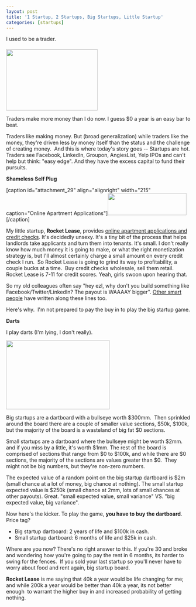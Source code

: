 ```yaml
---
layout: post
title: '1 Startup, 2 Startups, Big Startups, Little Startup'
categories: [startups]
---
```


I used to be a trader.

<img class="alignright" style="color: #333333; font-style: normal; line-height: 24px; border-style: initial; border-color: initial; margin-top: 0.4em;" title="Traders" src="http://thetradingzone.com/wp-content/uploads/2010/09/CBOT.jpg" alt="" width="250" height="167" />

Traders make more money than I do now. I guess $0 a year is an easy bar to beat.
<div>

Traders like making money. But (broad generalization) while traders like the money, they're driven less by money itself than the status and the challenge of creating money.  And this is where today's story goes -- Startups are hot. Traders see Facebook, LinkedIn, Groupon, AngiesList, Yelp IPOs and can't help but think: "easy edge". And they have the excess capital to fund their pursuits.

<strong>Shameless Self Plug</strong>

[caption id="attachment_29" align="alignright" width="215" caption="Online Apartment Applications"]<a href="http://rocketlease.com"><img class="size-full wp-image-29" title="Rocket Lease" src="http://ezliu.com/wp-content/uploads/2012/04/logo2.png" alt="" width="215" height="60" /></a>[/caption]

My little startup, <strong>Rocket Lease</strong>, provides <a href="http://rocketlease.com">online apartment applications and credit checks</a>. It's decidedly unsexy. It's a tiny bit of the process that helps landlords take applicants and turn them into tenants. It's small. I don't really know how much money it is going to make, or what the right monetization strategy is, but I'll almost certainly charge a small amount on every credit check I run.  So Rocket Lease is going to grind its way to profitability, a couple bucks at a time.  Buy credit checks wholesale, sell them retail. Rocket Lease is 7-11 for credit scores. Yeah, girls swoon upon hearing that.

So my old colleagues often say "hey ezl, why don't you build something like Facebook/Twitter/LinkedIn? The payout is WAAAAY bigger". <a href="http://news.ycombinator.com/item?id=3691090">Other smart people</a> have written along these lines too.

Here's why.  I'm not prepared to pay the buy in to play the big startup game.

<strong>Darts</strong>

I play darts (I'm lying, I don't really).

<img class="aligncenter" title="Dartboard" src="http://upload.wikimedia.org/wikipedia/commons/thumb/f/fb/Darts_in_a_dartboard.jpg/283px-Darts_in_a_dartboard.jpg" alt="" width="283" height="188" />

Big startups are a dartboard with a bullseye worth $300mm.  Then sprinkled around the board there are a couple of smaller value sections, $50k, $100k, but the majority of the board is a wasteland of big fat $0 sections.

Small startups are a dartboard where the bullseye might be worth $2mm. and if you miss by a little, it's worth $1mm. The rest of the board is comprised of sections that range from $0 to $100k, and while there are $0 sections, the majority of the sections are values greater than $0.  They might not be big numbers, but they're non-zero numbers.

The expected value of a random point on the big startup dartboard is $2m (small chance at a lot of money, big chance at nothing). The small startup expected value is $250k (small chance at 2mm, lots of small chances at other payouts). Great. "small expected value, small variance" VS. "big expected value, big variance".

Now here's the kicker. To play the game, <strong>you have to buy the dartboard</strong>. Price tag?
<ul>
	<li>Big startup dartboard: 2 years of life and $100k in cash.</li>
	<li>Small startup dartboard: 6 months of life and $25k in cash.</li>
</ul>
Where are you now? There's no right answer to this. If you're 30 and broke and wondering how you're going to pay the rent in 6 months, its harder to swing for the fences.  If you sold your last startup so you'll never have to worry about food and rent again, big startup board.

<strong>Rocket Lease</strong> is me saying that 40k a year would be life changing for me; and while 200k a year would be better than 40k a year, its not better enough  to warrant the higher buy in and increased probability of getting nothing.

</div>

